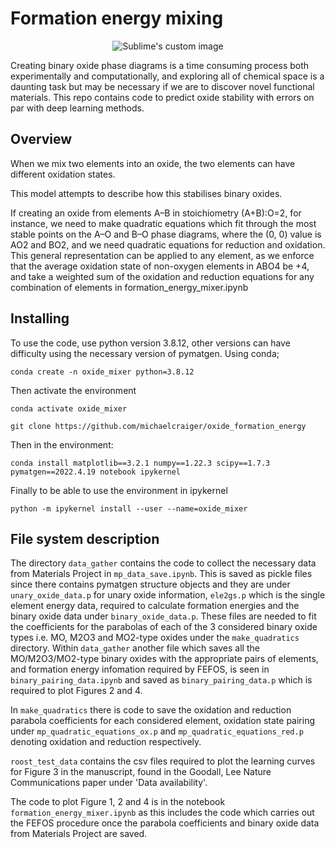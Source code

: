 # Formation energy mixing
<p align="center">
  <img src="https://github.com/michaelcraiger/oxide_formation_energy/blob/main/mixing_pic.jpg" alt="Sublime's custom image"/>
</p>

<p style='text-align: justify;'> 

Creating binary oxide phase diagrams is a time consuming process both experimentally and computationally, and exploring all of chemical space is a daunting task but may be necessary if we are to discover novel functional materials. This repo contains code to predict oxide stability with errors on par with deep learning methods.

## Overview

When we mix two elements into an oxide, the two elements can have different oxidation states. 

This model attempts to describe how this stabilises binary oxides.

If creating an oxide from elements A–B in stoichiometry (A+B):O=2, for instance, we need to make quadratic equations which fit through the most stable points on the A–O and B–O phase diagrams, where the (0, 0) value is AO2 and BO2, and we need quadratic equations for reduction and oxidation. This general representation can be applied to any element, as we enforce that the average oxidation state of non-oxygen elements in ABO4 be +4, and take a weighted sum of the oxidation and reduction equations for any combination of elements in formation_energy_mixer.ipynb

## Installing

To use the code, use python version 3.8.12, other versions can have difficulty using the necessary version of pymatgen. Using conda; 

```
conda create -n oxide_mixer python=3.8.12
```
Then activate the environment

```
conda activate oxide_mixer
```

```
git clone https://github.com/michaelcraiger/oxide_formation_energy
``` 

Then in the environment:

```
conda install matplotlib==3.2.1 numpy==1.22.3 scipy==1.7.3 pymatgen==2022.4.19 notebook ipykernel
```
Finally to be able to use the environment in ipykernel
```
python -m ipykernel install --user --name=oxide_mixer
```

## File system description

The directory `data_gather` contains the code to collect the necessary data from Materials Project in `mp_data_save.ipynb`. This is saved as pickle files since there contains pymatgen structure objects and they are under `unary_oxide_data.p` for unary oxide information, `ele2gs.p` which is the single element energy data, required to calculate formation energies and the binary oxide data under `binary_oxide_data.p`. These files are needed to fit the coefficients for the parabolas of each of the 3 considered binary oxide types i.e. MO, M2O3 and MO2-type oxides under the `make_quadratics` directory. Within `data_gather` another file which saves all the MO/M2O3/MO2-type binary oxides with the appropriate pairs of elements, and formation energy infomation required by FEFOS, is seen in `binary_pairing_data.ipynb` and saved as `binary_pairing_data.p` which is required to plot Figures 2 and 4.

In `make_quadratics` there is code to save the oxidation and reduction parabola coefficients for each considered element, oxidation state pairing under `mp_quadratic_equations_ox.p` and `mp_quadratic_equations_red.p` denoting oxidation and reduction respectively.

`roost_test_data` contains the csv files required to plot the learning curves for Figure 3 in the manuscript, found in the Goodall, Lee Nature Communications paper under 'Data availability'.

The code to plot Figure 1, 2 and 4 is in the notebook `formation_energy_mixer.ipynb` as this includes the code which carries out the FEFOS procedure once the parabola coefficients and binary oxide data from Materials Project are saved.

</p>
